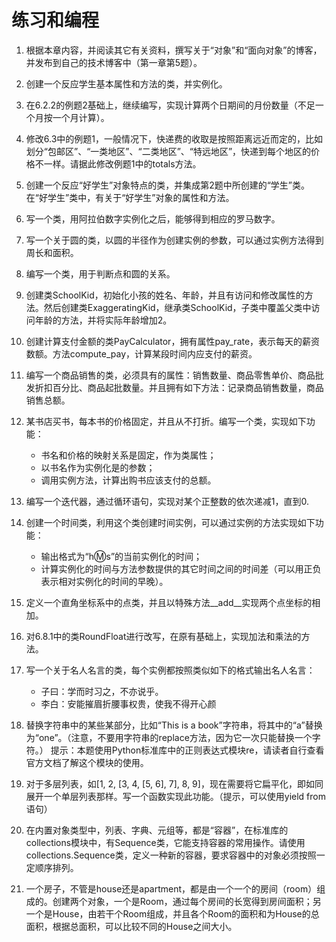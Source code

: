 # 练习和编程

1. 根据本章内容，并阅读其它有关资料，撰写关于“对象”和“面向对象”的博客，并发布到自己的技术博客中（第一章第5题）。

2. 创建一个反应学生基本属性和方法的类，并实例化。

3. 在6.2.2的例题2基础上，继续编写，实现计算两个日期间的月份数量（不足一个月按一个月计算）。

4. 修改6.3中的例题1，一般情况下，快递费的收取是按照距离远近而定的，比如划分“包邮区”、“一类地区”、“二类地区”、“特远地区”，快递到每个地区的价格不一样。请据此修改例题1中的totals方法。

5. 创建一个反应“好学生”对象特点的类，并集成第2题中所创建的“学生”类。在“好学生”类中，有关于“好学生”对象的属性和方法。

6. 写一个类，用阿拉伯数字实例化之后，能够得到相应的罗马数字。

7. 写一个关于圆的类，以圆的半径作为创建实例的参数，可以通过实例方法得到周长和面积。

8. 编写一个类，用于判断点和圆的关系。

9. 创建类SchoolKid，初始化小孩的姓名、年龄，并且有访问和修改属性的方法。然后创建类ExaggeratingKid，继承类SchoolKid，子类中覆盖父类中访问年龄的方法，并将实际年龄增加2。

10. 创建计算支付金额的类PayCalculator，拥有属性pay_rate，表示每天的薪资数额。方法compute_pay，计算某段时间内应支付的薪资。

11. 编写一个商品销售的类，必须具有的属性：销售数量、商品零售单价、商品批发折扣百分比、商品起批数量。并且拥有如下方法：记录商品销售数量，商品销售总额。

12. 某书店买书，每本书的价格固定，并且从不打折。编写一个类，实现如下功能：

    - 书名和价格的映射关系是固定，作为类属性；
    - 以书名作为实例化是的参数；
    - 调用实例方法，计算出购书应该支付的总额。

13. 编写一个迭代器，通过循环语句，实现对某个正整数的依次递减1，直到0.

14. 创建一个时间类，利用这个类创建时间实例，可以通过实例的方法实现如下功能：

    - 输出格式为“h:m:s”的当前实例化的时间；
    - 计算实例化的时间与方法参数提供的其它时间之间的时间差（可以用正负表示相对实例化的时间的早晚）。

15. 定义一个直角坐标系中的点类，并且以特殊方法__add__实现两个点坐标的相加。

16. 对6.8.1中的类RoundFloat进行改写，在原有基础上，实现加法和乘法的方法。

17. 写一个关于名人名言的类，每个实例都按照类似如下的格式输出名人名言：

    - 子曰：学而时习之，不亦说乎。
    - 李白：安能摧眉折腰事权贵，使我不得开心颜

18. 替换字符串中的某些某部分，比如“This is a book”字符串，将其中的“a”替换为“one”。（注意，不要用字符串的replace方法，因为它一次只能替换一个字符。）
提示：本题使用Python标准库中的正则表达式模块re，请读者自行查看官方文档了解这个模块的使用。

19. 对于多层列表，如[1, 2, [3, 4, [5, 6], 7], 8, 9]，现在需要将它扁平化，即如同展开一个单层列表那样。写一个函数实现此功能。（提示，可以使用yield from语句）

20. 在内置对象类型中，列表、字典、元组等，都是“容器”，在标准库的collections模块中，有Sequence类，它能支持容器的常用操作。请使用collections.Sequence类，定义一种新的容器，要求容器中的对象必须按照一定顺序排列。

21. 一个房子，不管是house还是apartment，都是由一个一个的房间（room）组成的。创建两个对象，一个是Room，通过每个房间的长宽得到房间面积；另一个是House，由若干个Room组成，并且各个Room的面积和为House的总面积，根据总面积，可以比较不同的House之间大小。


